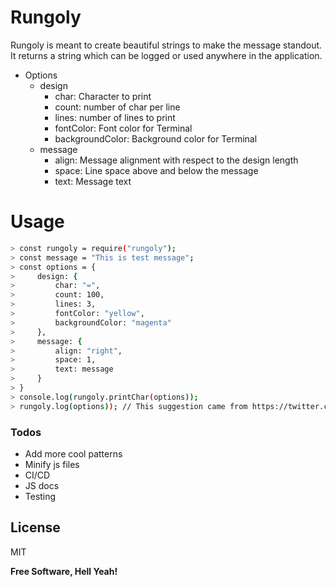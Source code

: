 # Rungoly

Rungoly is meant to create beautiful strings to make the message standout. It returns a string which can be logged or used anywhere in the application.

  - Options
    - design
        - char: Character to print
        - count: number of char per line
        - lines: number of lines to print
        - fontColor: Font color for Terminal
        - backgroundColor: Background color for Terminal
    - message
        - align: Message alignment with respect to the design length
        - space: Line space above and below the message
        - text: Message text

# Usage
```sh
> const rungoly = require("rungoly");
> const message = "This is test message";
> const options = {
>     design: {
>         char: "=",
>         count: 100,
>         lines: 3,
>         fontColor: "yellow",
>         backgroundColor: "magenta"
>     },
>     message: {
>         align: "right",
>         space: 1,
>         text: message
>     }
> }
> console.log(rungoly.printChar(options));
> rungoly.log(options)); // This suggestion came from https://twitter.com/cunfusia
```

### Todos

 - Add more cool patterns
 - Minify js files
 - CI/CD
 - JS docs
 - Testing

License
----

MIT


**Free Software, Hell Yeah!**
